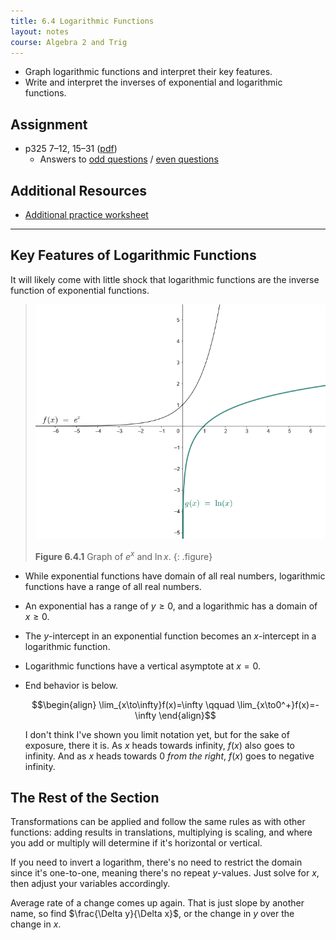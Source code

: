 ```yaml
---
title: 6.4 Logarithmic Functions
layout: notes
course: Algebra 2 and Trig
---
```


- Graph logarithmic functions and interpret their key features.
- Write and interpret the inverses of exponential and logarithmic functions.

## Assignment

- p325 7–12, 15–31 ([pdf](./pdf/alg2-practice-0604.pdf))
  - Answers to [odd questions](../misc/alg2-odd-answers.pdf) / [even questions](../misc/alg2-even-answers.pdf)

## Additional Resources

- [Additional practice worksheet](./pdf/alg2-add-practice-0604.pdf)

---

## Key Features of Logarithmic Functions

It will likely come with little shock that logarithmic functions are the inverse function of exponential functions.

> ![6-4-ex-lnx](./img/6-4-ex-lnx.png)
>
> **Figure 6.4.1** Graph of $e^x$ and $\ln{x}$.
{: .figure}

- While exponential functions have domain of all real numbers, logarithmic functions have a range of all real numbers.
- An exponential has a range of $y\ge0$, and a logarithmic has a domain of $x \ge 0$.
- The $y$-intercept in an exponential function becomes an $x$-intercept in a logarithmic function.
- Logarithmic functions have a vertical asymptote at $x=0$.
- End behavior is below.

  $$\begin{align}
  \lim_{x\to\infty}f(x)=\infty \qquad \lim_{x\to0^+}f(x)=-\infty
  \end{align}$$

  I don't think I've shown you limit notation yet, but for the sake of exposure, there it is. As $x$ heads towards infinity, $f(x)$ also goes to infinity. And as $x$ heads towards $0$ *from the right*, $f(x)$ goes to negative infinity.

## The Rest of the Section

Transformations can be applied and follow the same rules as with other functions: adding results in translations, multiplying is scaling, and where you add or multiply will determine if it's horizontal or vertical.

If you need to invert a logarithm, there's no need to restrict the domain since it's one-to-one, meaning there's no repeat $y$-values. Just solve for $x$, then adjust your variables accordingly.

Average rate of a change comes up again. That is just slope by another name, so find $\frac{\Delta y}{\Delta x}$, or the change in $y$ over the change in $x$.

